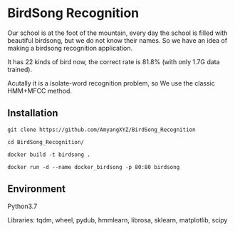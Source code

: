 # BirdSong Recognition

Our school is at the foot of the mountain, every day the school is filled with beautiful birdsong, but we do not know their names. So we have an idea of making a birdsong recognition application.

It has 22 kinds of bird now, the correct rate is 81.8% (with only 1.7G data trained).

Acutally it is a isolate-word recognition problem, so We use the classic HMM+MFCC method.

## Installation

`git clone https://github.com/AmyangXYZ/BirdSong_Recognition`

`cd BirdSong_Recognition/`

`docker build -t birdsong .`

`docker run -d --name docker_birdsong -p 80:80 birdsong`

## Environment

Python3.7

Libraries: tqdm, wheel, pydub, hmmlearn, librosa, sklearn, matplotlib, scipy
